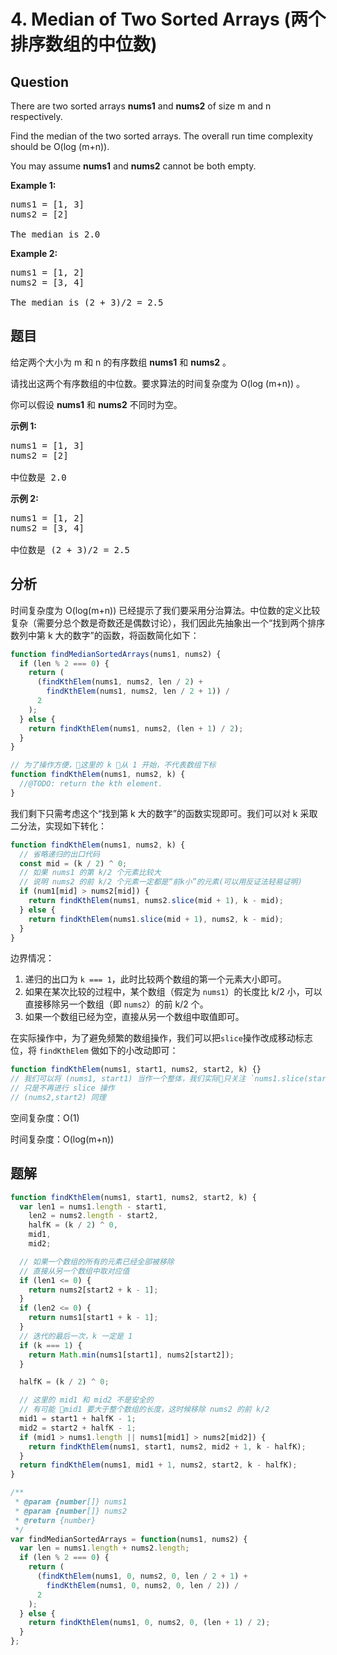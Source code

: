 # 4. Median of Two Sorted Arrays (两个排序数组的中位数)

## Question

There are two sorted arrays **nums1** and **nums2** of size m and n respectively.

Find the median of the two sorted arrays. The overall run time complexity should be O(log (m+n)).

You may assume **nums1** and **nums2** cannot be both empty.

**Example 1:**

<pre>nums1 = [1, 3]
nums2 = [2]

The median is 2.0
</pre>

**Example 2:**

<pre>nums1 = [1, 2]
nums2 = [3, 4]

The median is (2 + 3)/2 = 2.5
</pre>

## 题目

给定两个大小为 m 和 n 的有序数组 **nums1** 和 **nums2** 。

请找出这两个有序数组的中位数。要求算法的时间复杂度为 O(log (m+n)) 。

你可以假设 **nums1** 和 **nums2** 不同时为空。

**示例 1:**

<pre>nums1 = [1, 3]
nums2 = [2]

中位数是 2.0
</pre>

**示例 2:**

<pre>nums1 = [1, 2]
nums2 = [3, 4]

中位数是 (2 + 3)/2 = 2.5
</pre>

## 分析

时间复杂度为 O(log(m+n)) 已经提示了我们要采用分治算法。中位数的定义比较复杂（需要分总个数是奇数还是偶数讨论），我们因此先抽象出一个“找到两个排序数列中第 k 大的数字”的函数，将函数简化如下：

```javascript
function findMedianSortedArrays(nums1, nums2) {
  if (len % 2 === 0) {
    return (
      (findKthElem(nums1, nums2, len / 2) +
        findKthElem(nums1, nums2, len / 2 + 1)) /
      2
    );
  } else {
    return findKthElem(nums1, nums2, (len + 1) / 2);
  }
}

// 为了操作方便，这里的 k 从 1 开始，不代表数组下标
function findKthElem(nums1, nums2, k) {
  //@TODO: return the kth element.
}
```

我们剩下只需考虑这个“找到第 k 大的数字”的函数实现即可。我们可以对 k 采取二分法，实现如下转化：

```javascript
function findKthElem(nums1, nums2, k) {
  // 省略递归的出口代码
  const mid = (k / 2) ^ 0;
  // 如果 nums1 的第 k/2 个元素比较大
  // 说明 nums2 的前 k/2 个元素一定都是“前k小”的元素(可以用反证法轻易证明)
  if (num1[mid] > nums2[mid]) {
    return findKthElem(nums1, nums2.slice(mid + 1), k - mid);
  } else {
    return findKthElem(nums1.slice(mid + 1), nums2, k - mid);
  }
}
```

边界情况：

1. 递归的出口为 `k === 1`，此时比较两个数组的第一个元素大小即可。
2. 如果在某次比较的过程中，某个数组（假定为 `nums1`）的长度比 k/2 小，可以直接移除另一个数组（即 `nums2`）的前 k/2 个。
3. 如果一个数组已经为空，直接从另一个数组中取值即可。

在实际操作中，为了避免频繁的数组操作，我们可以把`slice`操作改成移动标志位，将 `findKthElem` 做如下的小改动即可：

```javascript
function findKthElem(nums1, start1, nums2, start2, k) {}
// 我们可以将 (nums1, start1) 当作一个整体，我们实际只关注 `nums1.slice(start)` 这一部分,
// 只是不再进行 slice 操作
// (nums2,start2) 同理
```

空间复杂度：O(1)

时间复杂度：O(log(m+n))

## 题解

```javascript
function findKthElem(nums1, start1, nums2, start2, k) {
  var len1 = nums1.length - start1,
    len2 = nums2.length - start2,
    halfK = (k / 2) ^ 0,
    mid1,
    mid2;

  // 如果一个数组的所有的元素已经全部被移除
  // 直接从另一个数组中取对应值
  if (len1 <= 0) {
    return nums2[start2 + k - 1];
  }
  if (len2 <= 0) {
    return nums1[start1 + k - 1];
  }
  // 迭代的最后一次，k 一定是 1
  if (k === 1) {
    return Math.min(nums1[start1], nums2[start2]);
  }

  halfK = (k / 2) ^ 0;

  // 这里的 mid1 和 mid2 不是安全的
  // 有可能 mid1 要大于整个数组的长度，这时候移除 nums2 的前 k/2
  mid1 = start1 + halfK - 1;
  mid2 = start2 + halfK - 1;
  if (mid1 > nums1.length || nums1[mid1] > nums2[mid2]) {
    return findKthElem(nums1, start1, nums2, mid2 + 1, k - halfK);
  }
  return findKthElem(nums1, mid1 + 1, nums2, start2, k - halfK);
}

/**
 * @param {number[]} nums1
 * @param {number[]} nums2
 * @return {number}
 */
var findMedianSortedArrays = function(nums1, nums2) {
  var len = nums1.length + nums2.length;
  if (len % 2 === 0) {
    return (
      (findKthElem(nums1, 0, nums2, 0, len / 2 + 1) +
        findKthElem(nums1, 0, nums2, 0, len / 2)) /
      2
    );
  } else {
    return findKthElem(nums1, 0, nums2, 0, (len + 1) / 2);
  }
};
```
